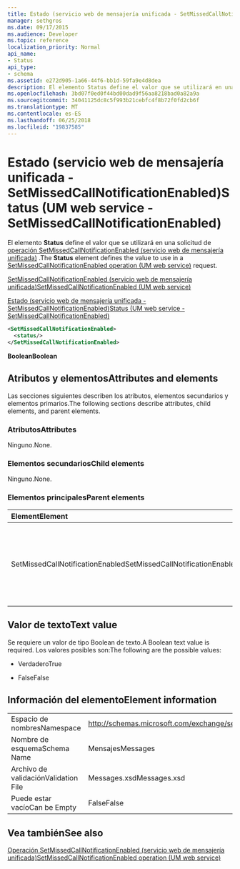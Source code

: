 ```yaml
---
title: Estado (servicio web de mensajería unificada - SetMissedCallNotificationEnabled)
manager: sethgros
ms.date: 09/17/2015
ms.audience: Developer
ms.topic: reference
localization_priority: Normal
api_name:
- Status
api_type:
- schema
ms.assetid: e272d905-1a66-44f6-bb1d-59fa9e4d8dea
description: El elemento Status define el valor que se utilizará en una solicitud de SetMissedCallNotificationEnabled operación (servicio web de mensajería unificada).
ms.openlocfilehash: 3bd07f0ed0f44bd00dad9f56aa8218bad0a82a9a
ms.sourcegitcommit: 34041125dc8c5f993b21cebfc4f8b72f0fd2cb6f
ms.translationtype: MT
ms.contentlocale: es-ES
ms.lasthandoff: 06/25/2018
ms.locfileid: "19837585"
---
```

# <a name="status-um-web-service---setmissedcallnotificationenabled"></a><span data-ttu-id="1478a-103">Estado (servicio web de mensajería unificada - SetMissedCallNotificationEnabled)</span><span class="sxs-lookup"><span data-stu-id="1478a-103">Status (UM web service - SetMissedCallNotificationEnabled)</span></span>

<span data-ttu-id="1478a-104">El elemento **Status** define el valor que se utilizará en una solicitud de [operación SetMissedCallNotificationEnabled (servicio web de mensajería unificada)](setmissedcallnotificationenabled-operation-um-web-service.md) .</span><span class="sxs-lookup"><span data-stu-id="1478a-104">The **Status** element defines the value to use in a [SetMissedCallNotificationEnabled operation (UM web service)](setmissedcallnotificationenabled-operation-um-web-service.md) request.</span></span> 
  
[<span data-ttu-id="1478a-105">SetMissedCallNotificationEnabled (servicio web de mensajería unificada)</span><span class="sxs-lookup"><span data-stu-id="1478a-105">SetMissedCallNotificationEnabled (UM web service)</span></span>](setmissedcallnotificationenabled-um-web-service.md)
  
[<span data-ttu-id="1478a-106">Estado (servicio web de mensajería unificada - SetMissedCallNotificationEnabled)</span><span class="sxs-lookup"><span data-stu-id="1478a-106">Status (UM web service - SetMissedCallNotificationEnabled)</span></span>](status-um-web-servicesetmissedcallnotificationenabled.md)
  
```xml
<SetMissedCallNotificationEnabled>
  <status/>
</SetMissedCallNotificationEnabled>
```

 <span data-ttu-id="1478a-107">**Boolean**</span><span class="sxs-lookup"><span data-stu-id="1478a-107">**Boolean**</span></span>
## <a name="attributes-and-elements"></a><span data-ttu-id="1478a-108">Atributos y elementos</span><span class="sxs-lookup"><span data-stu-id="1478a-108">Attributes and elements</span></span>

<span data-ttu-id="1478a-109">Las secciones siguientes describen los atributos, elementos secundarios y elementos primarios.</span><span class="sxs-lookup"><span data-stu-id="1478a-109">The following sections describe attributes, child elements, and parent elements.</span></span>
  
### <a name="attributes"></a><span data-ttu-id="1478a-110">Atributos</span><span class="sxs-lookup"><span data-stu-id="1478a-110">Attributes</span></span>

<span data-ttu-id="1478a-111">Ninguno.</span><span class="sxs-lookup"><span data-stu-id="1478a-111">None.</span></span>
  
### <a name="child-elements"></a><span data-ttu-id="1478a-112">Elementos secundarios</span><span class="sxs-lookup"><span data-stu-id="1478a-112">Child elements</span></span>

<span data-ttu-id="1478a-113">Ninguno.</span><span class="sxs-lookup"><span data-stu-id="1478a-113">None.</span></span>
  
### <a name="parent-elements"></a><span data-ttu-id="1478a-114">Elementos principales</span><span class="sxs-lookup"><span data-stu-id="1478a-114">Parent elements</span></span>

|<span data-ttu-id="1478a-115">**Element**</span><span class="sxs-lookup"><span data-stu-id="1478a-115">**Element**</span></span>|<span data-ttu-id="1478a-116">**Descripción**</span><span class="sxs-lookup"><span data-stu-id="1478a-116">**Description**</span></span>|
|:-----|:-----|
|<span data-ttu-id="1478a-117">SetMissedCallNotificationEnabled</span><span class="sxs-lookup"><span data-stu-id="1478a-117">SetMissedCallNotificationEnabled</span></span>  <br/> |<span data-ttu-id="1478a-118">Define una solicitud para una solicitud de [operación SetMissedCallNotificationEnabled (servicio web de mensajería unificada)](setmissedcallnotificationenabled-operation-um-web-service.md) .</span><span class="sxs-lookup"><span data-stu-id="1478a-118">Defines a request for a [SetMissedCallNotificationEnabled operation (UM web service)](setmissedcallnotificationenabled-operation-um-web-service.md) request.</span></span>  <br/> |
   
## <a name="text-value"></a><span data-ttu-id="1478a-119">Valor de texto</span><span class="sxs-lookup"><span data-stu-id="1478a-119">Text value</span></span>

<span data-ttu-id="1478a-120">Se requiere un valor de tipo Boolean de texto.</span><span class="sxs-lookup"><span data-stu-id="1478a-120">A Boolean text value is required.</span></span> <span data-ttu-id="1478a-121">Los valores posibles son:</span><span class="sxs-lookup"><span data-stu-id="1478a-121">The following are the possible values:</span></span>
  
- <span data-ttu-id="1478a-122">Verdadero</span><span class="sxs-lookup"><span data-stu-id="1478a-122">True</span></span>
    
- <span data-ttu-id="1478a-123">False</span><span class="sxs-lookup"><span data-stu-id="1478a-123">False</span></span>
    
## <a name="element-information"></a><span data-ttu-id="1478a-124">Información del elemento</span><span class="sxs-lookup"><span data-stu-id="1478a-124">Element information</span></span>

|||
|:-----|:-----|
|<span data-ttu-id="1478a-125">Espacio de nombres</span><span class="sxs-lookup"><span data-stu-id="1478a-125">Namespace</span></span>  <br/> |http://schemas.microsoft.com/exchange/services/2006/messages  <br/> |
|<span data-ttu-id="1478a-126">Nombre de esquema</span><span class="sxs-lookup"><span data-stu-id="1478a-126">Schema Name</span></span>  <br/> |<span data-ttu-id="1478a-127">Mensajes</span><span class="sxs-lookup"><span data-stu-id="1478a-127">Messages</span></span>  <br/> |
|<span data-ttu-id="1478a-128">Archivo de validación</span><span class="sxs-lookup"><span data-stu-id="1478a-128">Validation File</span></span>  <br/> |<span data-ttu-id="1478a-129">Messages.xsd</span><span class="sxs-lookup"><span data-stu-id="1478a-129">Messages.xsd</span></span>  <br/> |
|<span data-ttu-id="1478a-130">Puede estar vacío</span><span class="sxs-lookup"><span data-stu-id="1478a-130">Can be Empty</span></span>  <br/> |<span data-ttu-id="1478a-131">False</span><span class="sxs-lookup"><span data-stu-id="1478a-131">False</span></span>  <br/> |
   
## <a name="see-also"></a><span data-ttu-id="1478a-132">Vea también</span><span class="sxs-lookup"><span data-stu-id="1478a-132">See also</span></span>



[<span data-ttu-id="1478a-133">Operación SetMissedCallNotificationEnabled (servicio web de mensajería unificada)</span><span class="sxs-lookup"><span data-stu-id="1478a-133">SetMissedCallNotificationEnabled operation (UM web service)</span></span>](setmissedcallnotificationenabled-operation-um-web-service.md)

